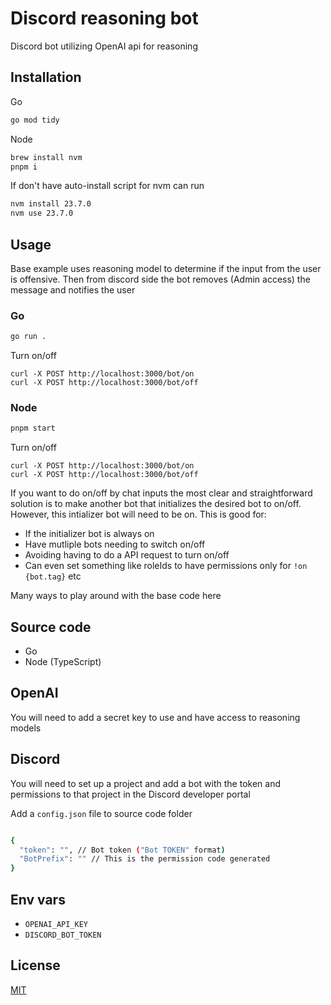 # Discord reasoning bot

Discord bot utilizing OpenAI api for reasoning

## Installation

Go

```bash
go mod tidy
```

Node

```bash
brew install nvm
pnpm i
```

If don't have auto-install script for nvm can run

```bash
nvm install 23.7.0
nvm use 23.7.0
```

## Usage

Base example uses reasoning model to determine if the input from the user is offensive. Then from discord side the bot removes (Admin access) the message and notifies the user

### Go

```bash
go run .
```

Turn on/off

```curl
curl -X POST http://localhost:3000/bot/on
curl -X POST http://localhost:3000/bot/off
```

### Node

```bash
pnpm start
```

Turn on/off

```curl
curl -X POST http://localhost:3000/bot/on
curl -X POST http://localhost:3000/bot/off
```

If you want to do on/off by chat inputs the most clear and straightforward solution is to make another bot that initializes the desired bot to on/off. However, this intializer bot will need to be on. This is good for:

- If the initializer bot is always on
- Have mutliple bots needing to switch on/off
- Avoiding having to do a API request to turn on/off
- Can even set something like roleIds to have permissions only for `!on {bot.tag}` etc

Many ways to play around with the base code here

## Source code

- Go
- Node (TypeScript)

## OpenAI

You will need to add a secret key to use and have access to reasoning models

## Discord

You will need to set up a project and add a bot with the token and permissions to that project in the Discord developer portal

Add a `config.json` file to source code folder

```bash

{
  "token": "", // Bot token ("Bot TOKEN" format)
  "BotPrefix": "" // This is the permission code generated
}
```

## Env vars

- `OPENAI_API_KEY`
- `DISCORD_BOT_TOKEN`

## License

[MIT](https://choosealicense.com/licenses/mit/)

